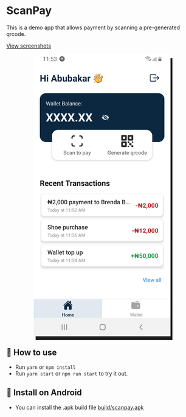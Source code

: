 # ScanPay

This is a demo app that allows payment by scanning a pre-generated qrcode.

[View screenshots](/screenshots/)

<img alt="scanpay home screen" src="./screenshots/home.jpg" width="360px" style="display: block; margin: auto; box-shadow: 5px 10px; "/>

## 🚀 How to use

- Run `yarn` or `npm install`
- Run `yarn start` or `npm run start` to try it out.

## 📱 Install on Android

- You can install the .apk build file [build/scanpay.apk](/build/scanpay.apk)
